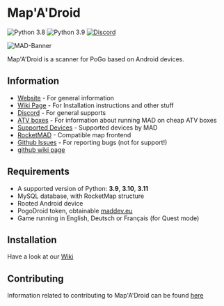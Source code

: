 # Map'A'Droid

![Python 3.8](https://img.shields.io/badge/python-3.8-blue.svg)
![Python 3.9](https://img.shields.io/badge/python-3.9-blue.svg)
[![Discord](https://discordapp.com/api/guilds/465247740553592832/widget.png?style=shield)](https://discord.gg/arKePet)


![MAD-Banner](https://maddev.eu/wp-content/uploads/2020/01/banner_small_web.png)

Map'A'Droid is a scanner for PoGo based on Android devices.

## Information

* [Website](https://www.maddev.eu/) - For general information
* [Wiki Page](https://mad-docs.readthedocs.io/en/latest/) - For Installation instructions and other stuff
* [Discord](https://discord.gg/arKePet) - For general supports
* [ATV boxes](https://github.com/Map-A-Droid/MAD-ATV/wiki) - For information about running MAD on cheap ATV boxes
* [Supported Devices](https://github.com/Map-A-Droid/MAD-device-list) - Supported devices by MAD
* [RocketMAD](https://github.com/cecpk/RocketMAD) - Compatible map frontend
* [Github Issues](https://github.com/Map-A-Droid/MAD/issues) - For reporting bugs (not for support!)
* [github wiki page](https://github.com/Map-A-Droid/MAD/wiki)

## Requirements

* A supported version of Python: **3.9**, **3.10**, **3.11**
* MySQL database, with RocketMap structure
* Rooted Android device
* PogoDroid token, obtainable [maddev.eu](https://maddev.eu/shop/)
* Game running in English, Deutsch or Français (for Quest mode)


## Installation

Have a look at our [Wiki](https://mad-docs.readthedocs.io/en/latest/)

## Contributing

Information related to contributing to Map'A'Droid can be found [here](https://github.com/Map-A-Droid/MAD/blob/master/CONTRIBUTING.md)
